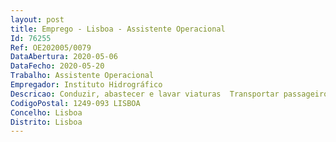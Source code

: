 ```yaml
--- 
layout: post
title: Emprego - Lisboa - Assistente Operacional
Id: 76255
Ref: OE202005/0079
DataAbertura: 2020-05-06
DataFecho: 2020-05-20
Trabalho: Assistente Operacional
Empregador: Instituto Hidrográfico
Descricao: Conduzir, abastecer e lavar viaturas  Transportar passageiros e ou mercadorias  Apoiar as actividades do Instituto Hidrográfico  Reportar superiormente qualquer anomalia detectada.
CodigoPostal: 1249-093 LISBOA
Concelho: Lisboa
Distrito: Lisboa
--- 
```

